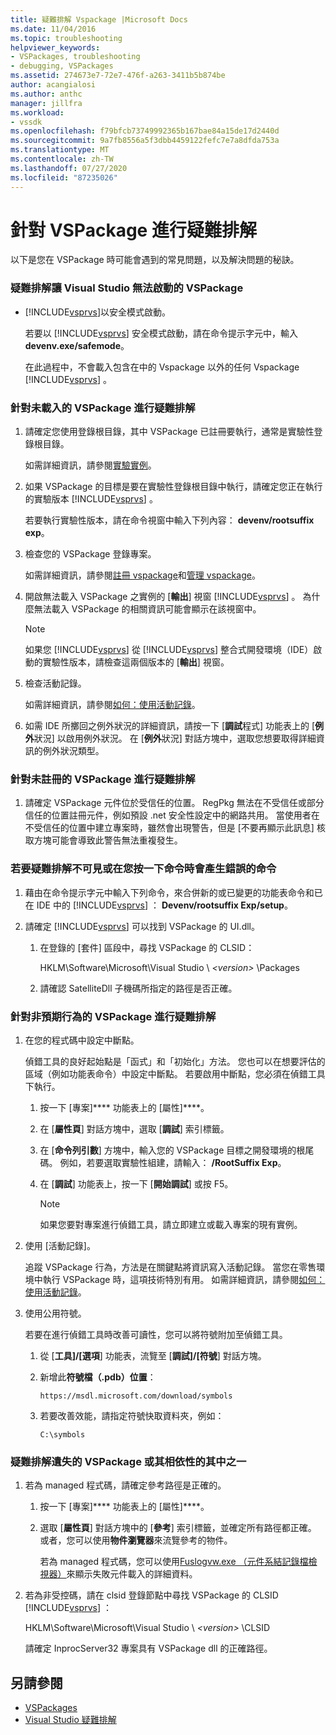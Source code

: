 ```yaml
---
title: 疑難排解 Vspackage |Microsoft Docs
ms.date: 11/04/2016
ms.topic: troubleshooting
helpviewer_keywords:
- VSPackages, troubleshooting
- debugging, VSPackages
ms.assetid: 274673e7-72e7-476f-a263-3411b5b874be
author: acangialosi
ms.author: anthc
manager: jillfra
ms.workload:
- vssdk
ms.openlocfilehash: f79bfcb73749992365b167bae84a15de17d2440d
ms.sourcegitcommit: 9a7fb8556a5f3dbb4459122fefc7e7a8dfda753a
ms.translationtype: MT
ms.contentlocale: zh-TW
ms.lasthandoff: 07/27/2020
ms.locfileid: "87235026"
---
```

# <a name="troubleshooting-vspackages"></a>針對 VSPackage 進行疑難排解
以下是您在 VSPackage 時可能會遇到的常見問題，以及解決問題的秘訣。

### <a name="to-troubleshoot-a-vspackage-that-keeps-visual-studio-from-starting"></a>疑難排解讓 Visual Studio 無法啟動的 VSPackage

- [!INCLUDE[vsprvs](../code-quality/includes/vsprvs_md.md)]以安全模式啟動。

   若要以 [!INCLUDE[vsprvs](../code-quality/includes/vsprvs_md.md)] 安全模式啟動，請在命令提示字元中，輸入**devenv.exe/safemode**。

   在此過程中，不會載入包含在中的 Vspackage 以外的任何 Vspackage [!INCLUDE[vsprvs](../code-quality/includes/vsprvs_md.md)] 。

### <a name="to-troubleshoot-a-vspackage-that-does-not-load"></a>針對未載入的 VSPackage 進行疑難排解

1. 請確定您使用登錄根目錄，其中 VSPackage 已註冊要執行，通常是實驗性登錄根目錄。

    如需詳細資訊，請參閱[實驗實例](../extensibility/the-experimental-instance.md)。

2. 如果 VSPackage 的目標是要在實驗性登錄根目錄中執行，請確定您正在執行的實驗版本 [!INCLUDE[vsprvs](../code-quality/includes/vsprvs_md.md)] 。

    若要執行實驗性版本，請在命令視窗中輸入下列內容： **devenv/rootsuffix exp**。

3. 檢查您的 VSPackage 登錄專案。

    如需詳細資訊，請參閱[註冊 vspackage](registering-and-unregistering-vspackages.md)和[管理 vspackage](../extensibility/managing-vspackages.md)。

4. 開啟無法載入 VSPackage 之實例的 [**輸出**] 視窗 [!INCLUDE[vsprvs](../code-quality/includes/vsprvs_md.md)] 。 為什麼無法載入 VSPackage 的相關資訊可能會顯示在該視窗中。

   > [!NOTE]
   > 如果您 [!INCLUDE[vsprvs](../code-quality/includes/vsprvs_md.md)] 從 [!INCLUDE[vsprvs](../code-quality/includes/vsprvs_md.md)] 整合式開發環境（IDE）啟動的實驗性版本，請檢查這兩個版本的 [**輸出**] 視窗。

5. 檢查活動記錄。

    如需詳細資訊，請參閱[如何：使用活動記錄](../extensibility/how-to-use-the-activity-log.md)。

6. 如需 IDE 所擲回之例外狀況的詳細資訊，請按一下 [**調試**程式] 功能表上的 [**例外**狀況] 以啟用例外狀況。 在 [**例外**狀況] 對話方塊中，選取您想要取得詳細資訊的例外狀況類型。

### <a name="to-troubleshoot-a-vspackage-that-does-not-register"></a>針對未註冊的 VSPackage 進行疑難排解

1. 請確定 VSPackage 元件位於受信任的位置。 RegPkg 無法在不受信任或部分信任的位置註冊元件，例如預設 .net 安全性設定中的網路共用。 當使用者在不受信任的位置中建立專案時，雖然會出現警告，但是 [不要再顯示此訊息] 核取方塊可能會導致此警告無法重複發生。

### <a name="to-troubleshoot-a-command-that-is-not-visible-or-that-generates-an-error-when-you-click-a-command"></a>若要疑難排解不可見或在您按一下命令時會產生錯誤的命令

1. 藉由在命令提示字元中輸入下列命令，來合併新的或已變更的功能表命令和已在 IDE 中的 [!INCLUDE[vsprvs](../code-quality/includes/vsprvs_md.md)] ： **Devenv/rootsuffix Exp/setup**。

2. 請確定 [!INCLUDE[vsprvs](../code-quality/includes/vsprvs_md.md)] 可以找到 VSPackage 的 UI.dll。

   1. 在登錄的 [套件] 區段中，尋找 VSPackage 的 CLSID：

        HKLM\Software\Microsoft\Visual Studio \\ *\<version>* \Packages

   2. 請確認 SatelliteDll 子機碼所指定的路徑是否正確。

### <a name="to-troubleshoot-a-vspackage-that-behaves-unexpectedly"></a>針對非預期行為的 VSPackage 進行疑難排解

1. 在您的程式碼中設定中斷點。

     偵錯工具的良好起始點是「函式」和「初始化」方法。 您也可以在想要評估的區域（例如功能表命令）中設定中斷點。 若要啟用中斷點，您必須在偵錯工具下執行。

    1. 按一下 [專案]**** 功能表上的 [屬性]****。

    2. 在 [**屬性頁**] 對話方塊中，選取 [**調試**] 索引標籤。

    3. 在 [**命令列引數**] 方塊中，輸入您的 VSPackage 目標之開發環境的根尾碼。 例如，若要選取實驗性組建，請輸入： **/RootSuffix Exp**。

    4. 在 [**調試**] 功能表上，按一下 [**開始調試**] 或按 F5。

        > [!NOTE]
        > 如果您要對專案進行偵錯工具，請立即建立或載入專案的現有實例。

2. 使用 [活動記錄]。

     追蹤 VSPackage 行為，方法是在關鍵點將資訊寫入活動記錄。 當您在零售環境中執行 VSPackage 時，這項技術特別有用。 如需詳細資訊，請參閱[如何：使用活動記錄](../extensibility/how-to-use-the-activity-log.md)。

3. 使用公用符號。

     若要在進行偵錯工具時改善可讀性，您可以將符號附加至偵錯工具。

    1. 從 [**工具]/[選項**] 功能表，流覽至 [**調試]/[符號**] 對話方塊。

    2. 新增此**符號檔（.pdb）位置**：

         `https://msdl.microsoft.com/download/symbols`

    3. 若要改善效能，請指定符號快取資料夾，例如：

        ```
        C:\symbols
        ```

### <a name="to-troubleshoot-a-missing-vspackage-or-one-of-its-dependencies"></a>疑難排解遺失的 VSPackage 或其相依性的其中之一

1. 若為 managed 程式碼，請確定參考路徑是正確的。

   1. 按一下 [專案]**** 功能表上的 [屬性]****。

   2. 選取 [**屬性頁**] 對話方塊中的 [**參考**] 索引標籤，並確定所有路徑都正確。 或者，您可以使用**物件瀏覽器**來流覽參考的物件。

        若為 managed 程式碼，您可以使用[Fuslogvw.exe （元件系結記錄檔檢視器）](/dotnet/framework/tools/fuslogvw-exe-assembly-binding-log-viewer)來顯示失敗元件載入的詳細資料。

2. 若為非受控碼，請在 clsid 登錄節點中尋找 VSPackage 的 CLSID [!INCLUDE[vsprvs](../code-quality/includes/vsprvs_md.md)] ：

    HKLM\Software\Microsoft\Visual Studio \\ *\<version>* \CLSID

   請確定 InprocServer32 專案具有 VSPackage dll 的正確路徑。

## <a name="see-also"></a>另請參閱
- [VSPackages](../extensibility/internals/vspackages.md)
- [Visual Studio 疑難排解](/troubleshoot/visualstudio/welcome-visual-studio/)
